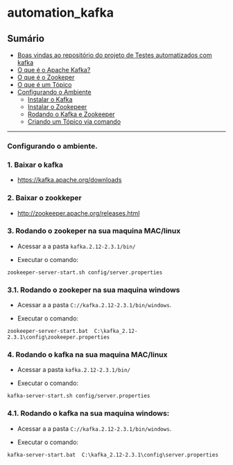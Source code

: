 # automation_kafka


## Sumário

- [Boas vindas ao repositório do projeto de Testes automatizados com kafka](#)
- [O que é o Apache Kafka?](#)
- [O que é o Zookeper](#)
- [O que é um Tópico](#)
- [Configurando o Ambiente](#)
  - [Instalar o Kafka](#)
  - [Instalar o Zookepeer](#)
  - [Rodando o Kafka e Zookeeper](#)
  - [Criando um Tópico via comando](#) 
---
### Configurando o ambiente.

### 1. Baixar o kafka

- https://kafka.apache.org/downloads

### 2. Baixar o zookkeper

- http://zookeeper.apache.org/releases.html

### 3. Rodando o zookeper na sua maquina MAC/linux

- Acessar a a pasta `kafka.2.12-2.3.1/bin/`

- Executar o comando:

```
zookeeper-server-start.sh config/server.properties
```

### 3.1.  Rodando o zookeper na sua maquina windows

- Acessar a a pasta `C://kafka.2.12-2.3.1/bin/windows`.

- Executar o comando:

```
zookeeper-server-start.bat  C:\kafka_2.12-2.3.1\config\zookeeper.properties
```

### 4.  Rodando o kafka na sua maquina MAC/linux

- Acessar a pasta `kafka.2.12-2.3.1/bin/`

- Executar o comando:
```
kafka-server-start.sh config/server.properties
```

### 4.1.  Rodando o kafka na sua maquina windows:

- Acessar a a pasta `C://kafka.2.12-2.3.1/bin/windows`.

- Executar o comando:

```
kafka-server-start.bat  C:\kafka_2.12-2.3.1\config\server.properties
```